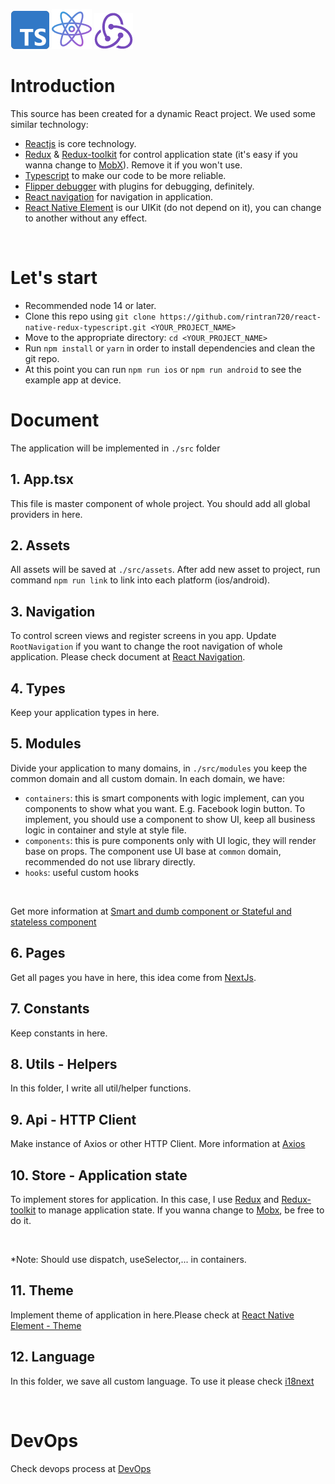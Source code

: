 ![plot](./readme/images/typescript.png) ![plot](./readme/images/react.png) ![plot](./readme/images/redux-tool.png)

# Introduction

This source has been created for a dynamic React project. We used some similar technology:

- [Reactjs](http://dev.nodeca.com) is core technology.
- [Redux](http://dev.nodeca.com) & [Redux-toolkit](http://dev.nodeca.com) for control application state (it's easy if you wanna change to [MobX](http://dev.nodeca.com)). Remove it if you won't use.
- [Typescript](http://dev.nodeca.com) to make our code to be more reliable.
- [Flipper debugger](http://dev.nodeca.com) with plugins for debugging, definitely.
- [React navigation](http://dev.nodeca.com) for navigation in application.
- [React Native Element](http://dev.nodeca.com) is our UIKit (do not depend on it), you can change to another without any effect.

<br>

# Let's start

- Recommended node 14 or later.
- Clone this repo using
  `git clone https://github.com/rintran720/react-native-redux-typescript.git <YOUR_PROJECT_NAME>`
- Move to the appropriate directory: `cd <YOUR_PROJECT_NAME>`
- Run `npm install` or `yarn` in order to install dependencies and clean the git repo.
- At this point you can run `npm run ios` or `npm run android` to see the example app at device.

# Document

The application will be implemented in `./src` folder

## 1. App.tsx

This file is master component of whole project. You should add all global providers in here.

## 2. Assets

All assets will be saved at `./src/assets`. After add new asset to project, run command `npm run link` to link into each platform (ios/android).

## 3. Navigation

To control screen views and register screens in you app. Update `RootNavigation` if you want to change the root navigation of whole application.
Please check document at [React Navigation](https://reactnavigation.org/).

## 4. Types

Keep your application types in here.

## 5. Modules

Divide your application to many domains, in `./src/modules` you keep the common domain and all custom domain.
In each domain, we have:

- `containers`: this is smart components with logic implement, can you components to show what you want. E.g. Facebook login button. To implement, you should use a component to show UI, keep all business logic in container and style at style file.
- `components`: this is pure components only with UI logic, they will render base on props. The component use UI base at `common` domain, recommended do not use library directly.
- `hooks`: useful custom hooks

<br>

Get more information at [Smart and dumb component or Stateful and stateless component](https://medium.com/@dan_abramov/smart-and-dumb-components-7ca2f9a7c7d0)

## 6. Pages

Get all pages you have in here, this idea come from [NextJs](https://nextjs.org/).

## 7. Constants

Keep constants in here.

## 8. Utils - Helpers

In this folder, I write all util/helper functions.

## 9. Api - HTTP Client

Make instance of Axios or other HTTP Client. More information at [Axios](https://github.com/axios/axios)

## 10. Store - Application state

To implement stores for application. In this case, I use [Redux](https://redux.js.org/) and [Redux-toolkit](https://redux-toolkit.js.org/) to manage application state.
If you wanna change to [Mobx](https://mobx.js.org/README.html), be free to do it.

<br>

\*Note: Should use dispatch, useSelector,... in containers.

## 11. Theme

Implement theme of application in here.Please check at [React Native Element - Theme](https://reactnativeelements.com/docs/customizing)

## 12. Language

In this folder, we save all custom language. To use it please check [i18next](https://react.i18next.com/)

<br>

# DevOps

Check devops process at [DevOps](./devops/README.md)
